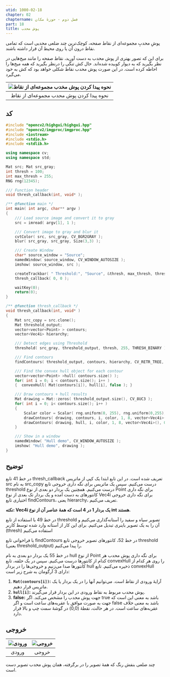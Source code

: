 ```yaml
---
utid: 1000-02-18
chapter: 02
chaptername: فصل دوم - حوزهٔ مکان
part: 18
title: پوش محدب
---
```


پوشِ محدبِ مجموعه‌ای از نقاط صفحه، کوچک‌ترین چند ضلعی محدبی است که تمامی نقاط درون آن یا روی محیط آن قرار داشته باشند.

برای این که تصور بهتری از پوش محدب به دست آورید، نقاط صفحه را مانند میخ‌هایی در نظر بگیرید که به دیوار کوبیده شده‌اند. حال کش تنگی را درنظر بگیرید که همه میخ‌ها را احاطه کرده است. در این صورت پوش محدب نقاط شکلی خواهد بود که کش به خود می‌گیرد.

| ![نحوه پیدا کردن پوش مخدب مجموعه‌ای از نقاط](/opencv-book/media/image92.png) |
| :----------------------------------------------------------: |
|           نحوه پیدا کردن پوش محدب مجموعه‌ای از نقاط           |



## کد

```c++
#include "opencv2/highgui/highgui.hpp"
#include "opencv2/imgproc/imgproc.hpp"
#include <iostream>
#include <stdio.h>
#include <stdlib.h>

using namespace cv;
using namespace std;

Mat src; Mat src_gray;
int thresh = 100;
int max_thresh = 255;
RNG rng(12345);

/// Function header
void thresh_callback(int, void* );

/** @function main */
int main( int argc, char** argv )
{
    /// Load source image and convert it to gray
    src = imread( argv[1], 1 );

    /// Convert image to gray and blur it
    cvtColor( src, src_gray, CV_BGR2GRAY );
    blur( src_gray, src_gray, Size(3,3) );

    /// Create Window
    char* source_window = "Source";
    namedWindow( source_window, CV_WINDOW_AUTOSIZE );
    imshow( source_window, src );

    createTrackbar( " Threshold:", "Source", &thresh, max_thresh, thresh_callback );
    thresh_callback( 0, 0 );

    waitKey(0);
    return(0);
}

/** @function thresh_callback */
void thresh_callback(int, void* )
{
    Mat src_copy = src.clone();
    Mat threshold_output;
    vector<vector<Point> > contours;
    vector<Vec4i> hierarchy;

    /// Detect edges using Threshold
    threshold( src_gray, threshold_output, thresh, 255, THRESH_BINARY );

    /// Find contours
    findContours( threshold_output, contours, hierarchy, CV_RETR_TREE, CV_CHAIN_APPROX_SIMPLE, Point(0, 0) );

    /// Find the convex hull object for each contour
    vector<vector<Point> >hull( contours.size() );
    for( int i = 0; i < contours.size(); i++ )
    {  convexHull( Mat(contours[i]), hull[i], false ); }

    /// Draw contours + hull results
    Mat drawing = Mat::zeros( threshold_output.size(), CV_8UC3 );
    for( int i = 0; i< contours.size(); i++ )
    {
        Scalar color = Scalar( rng.uniform(0, 255), rng.uniform(0,255), rng.uniform(0,255) );
        drawContours( drawing, contours, i, color, 1, 8, vector<Vec4i>(), 0, Point() );
        drawContours( drawing, hull, i, color, 1, 8, vector<Vec4i>(), 0, Point() );
    }

    /// Show in a window
    namedWindow( "Hull demo", CV_WINDOW_AUTOSIZE );
    imshow( "Hull demo", drawing );
}
```



## توضیح

در خط 41 تابع thresh_callback تعریف شده است. در این تابع ابتدا یک کپی از ماتریس src به نام src_copy درست می‌کنیم. سپس یک ماتریس برای نگه داری خروجی تابع threshold درست می‌کنیم. همچنین یک بردار دو بعدی از نوع Point برای نگه داری کانتورهای به دست آمده و یک بردار تک بعدی از نوع Vec4i برای نگه داری خروجی اختیاری تابع findContours، یعنی hierarchy، تعریف می‌کنیم.

**نکته: Vec4i یک بردار 1 در 4 است که همهٔ عناصر آن از نوع int هستند.**

در خط 49 با استفاده از تابع threshold تصویر سیاه و سفید را آستانه‌گذاری می‌کنیم و آن را به یک تصویر باینری تبدیل می‌کنیم. برای این کار از آستانه وارد شده توسط کاربر (thresh) استفاده می‌کنیم

با فراخوانی تابع findContours در خط 52، کانتورهای تصویر خروجی تابع threshold (یعنی threshold_output) را پیدا می‌کنیم.

در خط 55 یک بردار دو بعدی به نام hull از نوع Point برای نگه داری پوش محدب هر کدام از کانتورها درست می‌کنیم. سپس در یک حلقه، تابع convexHull را روی هر کدام از کانتورها صدا می‌زنیم و خروجی‌ها را در بردار hull ذخیره می‌کنیم. تابع convexHull دارای 3 آرگومان به شرح زیر است:

1.  **`Mat(contours[i])`:** آرایهٔ ورودی از نقاط است. می‌توانیم آنها را در یک بردار یا یک ماتریس قرار دهیم.
2.  **`hull[i]`:** پوش محدب مربوط به نقاط ورودی در این بردار قرار می‌گیرند.
3.  **false:** جهت پوش محدب را مشخص می‌کند. اگر true باشد به معنی این است که جهت به صورت موافق با عقربه‌های ساعت است و اگر false باشد به معنی خلاف عقربه‌های ساعت است. در هر حالت، نقطهٔ (0,0) در گوشهٔ سمت چپ و بالا قرار دارد.


## خروجی

| ![ورودی](/opencv-book/media/image93.png) | ![خروجی](/opencv-book/media/image94.png) |
| :--------------------------------------: | :--------------------------------------: |
|                  ورودی                   |                  خروجی                   |

چند ضلعی بنفش رنگ که همهٔ تصویر را در برگرفته، همان پوش محدب تصویر دست است.